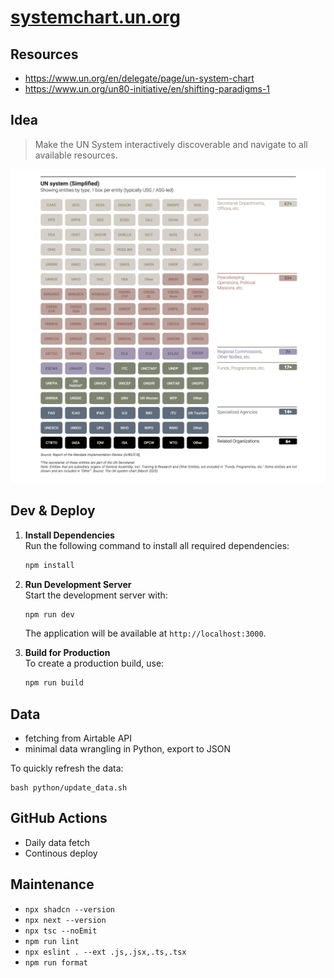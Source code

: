 # [systemchart.un.org](https://systemchart.un.org)

## Resources

- https://www.un.org/en/delegate/page/un-system-chart
- https://www.un.org/un80-initiative/en/shifting-paradigms-1

## Idea

> Make the UN System interactively discoverable and navigate to all available resources.

![UN System](docs/annex_un_system.png)

## Dev & Deploy

1. **Install Dependencies**  
   Run the following command to install all required dependencies:

   ```bash
   npm install
   ```

2. **Run Development Server**  
   Start the development server with:

   ```bash
   npm run dev
   ```

   The application will be available at `http://localhost:3000`.

3. **Build for Production**  
   To create a production build, use:
   ```bash
   npm run build
   ```

## Data

- fetching from Airtable API
- minimal data wrangling in Python, export to JSON

To quickly refresh the data:

```shell
bash python/update_data.sh 
```


## GitHub Actions

- Daily data fetch
- Continous deploy

## Maintenance

- `npx shadcn --version`
- `npx next --version`
- `npx tsc --noEmit`
- `npm run lint`
- `npx eslint . --ext .js,.jsx,.ts,.tsx`
- `npm run format`
